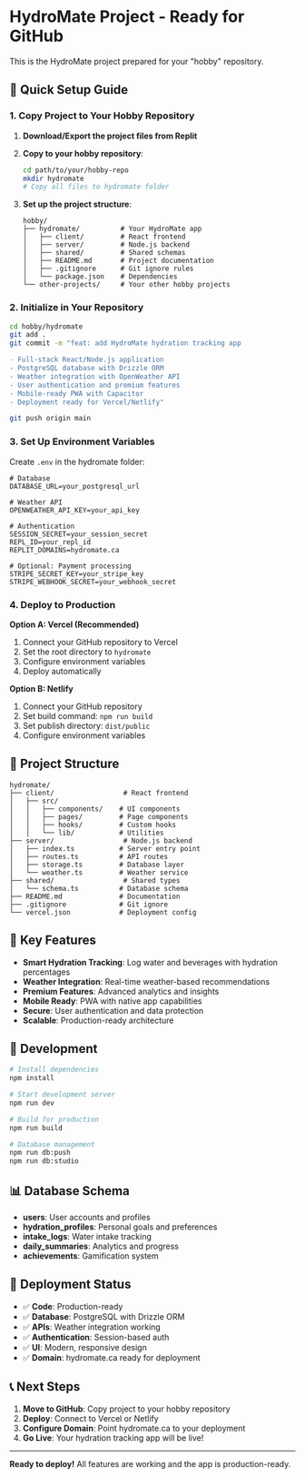 # HydroMate Project - Ready for GitHub

This is the HydroMate project prepared for your "hobby" repository.

## 🚀 Quick Setup Guide

### 1. Copy Project to Your Hobby Repository

1. **Download/Export the project files from Replit**
2. **Copy to your hobby repository**:
   ```bash
   cd path/to/your/hobby-repo
   mkdir hydromate
   # Copy all files to hydromate folder
   ```

3. **Set up the project structure**:
   ```
   hobby/
   ├── hydromate/          # Your HydroMate app
   │   ├── client/         # React frontend
   │   ├── server/         # Node.js backend
   │   ├── shared/         # Shared schemas
   │   ├── README.md       # Project documentation
   │   ├── .gitignore      # Git ignore rules
   │   └── package.json    # Dependencies
   └── other-projects/     # Your other hobby projects
   ```

### 2. Initialize in Your Repository

```bash
cd hobby/hydromate
git add .
git commit -m "feat: add HydroMate hydration tracking app

- Full-stack React/Node.js application
- PostgreSQL database with Drizzle ORM
- Weather integration with OpenWeather API
- User authentication and premium features
- Mobile-ready PWA with Capacitor
- Deployment ready for Vercel/Netlify"

git push origin main
```

### 3. Set Up Environment Variables

Create `.env` in the hydromate folder:
```env
# Database
DATABASE_URL=your_postgresql_url

# Weather API
OPENWEATHER_API_KEY=your_api_key

# Authentication
SESSION_SECRET=your_session_secret
REPL_ID=your_repl_id
REPLIT_DOMAINS=hydromate.ca

# Optional: Payment processing
STRIPE_SECRET_KEY=your_stripe_key
STRIPE_WEBHOOK_SECRET=your_webhook_secret
```

### 4. Deploy to Production

**Option A: Vercel (Recommended)**
1. Connect your GitHub repository to Vercel
2. Set the root directory to `hydromate`
3. Configure environment variables
4. Deploy automatically

**Option B: Netlify**
1. Connect your GitHub repository
2. Set build command: `npm run build`
3. Set publish directory: `dist/public`
4. Configure environment variables

## 📁 Project Structure

```
hydromate/
├── client/                 # React frontend
│   ├── src/
│   │   ├── components/    # UI components
│   │   ├── pages/         # Page components
│   │   ├── hooks/         # Custom hooks
│   │   └── lib/           # Utilities
├── server/                 # Node.js backend
│   ├── index.ts           # Server entry point
│   ├── routes.ts          # API routes
│   ├── storage.ts         # Database layer
│   └── weather.ts         # Weather service
├── shared/                 # Shared types
│   └── schema.ts          # Database schema
├── README.md              # Documentation
├── .gitignore             # Git ignore
└── vercel.json            # Deployment config
```

## 🌟 Key Features

- **Smart Hydration Tracking**: Log water and beverages with hydration percentages
- **Weather Integration**: Real-time weather-based recommendations
- **Premium Features**: Advanced analytics and insights
- **Mobile Ready**: PWA with native app capabilities
- **Secure**: User authentication and data protection
- **Scalable**: Production-ready architecture

## 🔧 Development

```bash
# Install dependencies
npm install

# Start development server
npm run dev

# Build for production
npm run build

# Database management
npm run db:push
npm run db:studio
```

## 📊 Database Schema

- **users**: User accounts and profiles
- **hydration_profiles**: Personal goals and preferences
- **intake_logs**: Water intake tracking
- **daily_summaries**: Analytics and progress
- **achievements**: Gamification system

## 🚀 Deployment Status

- ✅ **Code**: Production-ready
- ✅ **Database**: PostgreSQL with Drizzle ORM
- ✅ **APIs**: Weather integration working
- ✅ **Authentication**: Session-based auth
- ✅ **UI**: Modern, responsive design
- ✅ **Domain**: hydromate.ca ready for deployment

## 📞 Next Steps

1. **Move to GitHub**: Copy project to your hobby repository
2. **Deploy**: Connect to Vercel or Netlify
3. **Configure Domain**: Point hydromate.ca to your deployment
4. **Go Live**: Your hydration tracking app will be live!

---

**Ready to deploy!** All features are working and the app is production-ready.